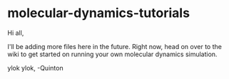 # molecular-dynamics-tutorials

Hi all,

I'll be adding more files here in the future. Right now, head on over to the wiki to get started on running your own molecular dynamics simulation.

ylok ylok,
-Quinton
